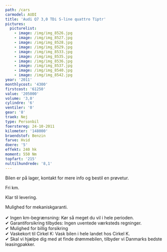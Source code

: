 ```yaml
---
path: /cars
carmodel: AUDI
title: 'Audi Q7 3,0 TDi S-line quattro Tiptr'
pictures:
  picturelist:
    - image: /img/img_8526.jpg
    - image: /img/img_8527.jpg
    - image: /img/img_8528.jpg
    - image: /img/img_8529.jpg
    - image: /img/img_8533.jpg
    - image: /img/img_8535.jpg
    - image: /img/img_8536.jpg
    - image: /img/img_8537.jpg
    - image: /img/img_8540.jpg
    - image: /img/img_8542.jpg
year: '2011'
monthlycost: '4300'
firstcost: '61250'
value: '205000'
volume: '3,0'
cylindre: '6'
ventiler: '0'
gear: '8'
traek: Nej
type: Personbil
foerstereg: 24-10-2011
kilometer: '148000'
braendstof: Benzin
farve: Hvid
doere: '5'
effekt: 240 hk
moment: 550 Nm
topfart: '215'
nultilhundrede: '8,1'
---
```

Bilen er på lager, kontakt for mere info og bestil en prøvetur.

Fri km.

Klar til levering.

Mulighed for mekaniskgaranti.\
\
✔ Ingen km-begrænsning: Kør så meget du vil i hele perioden.\
✔ Garantiforsikring tilbydes: Ingen uventede værksteds regninger.\
✔ Mulighed for billig forsikring \
✔ Vaskekort til Cirkel K: Vask bilen i hele landet hos Cirkel K.\
✔ Skal vi hjælpe dig med at finde drømmebilen, tilbyder vi Danmarks bedste leasingpakker.
